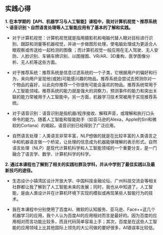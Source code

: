 ## 实践心得

**1. 在本学期的【API、机器学习与人工智能】课程中，我对计算机视觉丶推荐系统丶语音识别丶自然语言处理等人工智能应用有了基本的了解和实践。**

- 对于计算机视觉：计算机视觉就是指用摄影机和电脑代替人眼对目标进行识别、跟踪和测量等机器视觉，并进一步做图形处理，使电脑处理成为更适合人眼观察或传送给一起检测的图像 ；而计算机视觉一般应用在无人驾驶、无人安防、人脸识别、车辆车牌识别、以图搜图、VR/AR、3D重构、医学图像分析、无人机等这些方面。

- 对于推荐系统：推荐系统是信息过滤系统的一个子类，它根据用户的偏好和行为，来向用户呈现他(或她)可能感兴趣的物品。推荐系统会尝试去预测你对一个物品的喜好，以此向你推荐一个你很有可能会喜欢的物品。推荐系统常用于人工智能领域。推荐系统的能力就是强大的洞察力，预测事件的能力和突出关联的能力常被用于人工智能中。另一方面，机器学习技术常被用于实现推荐系统。

- 对于语音识别：语音识别是指机器/程序接收、解释声音，或理解和执行口头命令的能力。随着人工智能和智能助手（如亚马逊的Alexa，Apple的Siri和微软的Cortana）的崛起，语音识别已经得到了广泛应用。

- 自然语言处理：人类语言非常丰富，NLP想做的就是在比较丰富的人类语言之中和机器语言做一个桥梁，让处理的信息成为机器能够理解的表示形式。自然语言处理（NLP）是现代计算机科学和人工智能领域的一个重要分支，是一门融合了语言学、数学、计算机科学的科学。

**2. 通过本课程也了解到了相关的实践社群及学科，并从中学到了最佳实践以及最新技巧的途径。**

- 生态设计小镇湾区设计开放大学、中国科技金融论坛、广州科技交流会等相关社群都让我了解到了人工智能未来的发展；同时，我也从中知道了，人工智能，是由人类设计并在计算机环境下实现的模拟或再现某些人智能行为的技术。

- 我在本课程中分别使用了百度AI、微软的认知服务、亚马逊、Face++这几个机器学习的应用，我个人认为百度AI的应用相对而言是最好的。因为百度的应用相对而言功能比较多，而且代码简单容易上手；其次，百度是在这些人工智能的应用领域上比其他国际上领先的大公司做的要好很多，AI错误率比较低。
